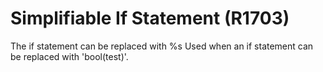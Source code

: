 # Simplifiable If Statement (R1703)

The if statement can be replaced with %s Used when an if statement can
be replaced with 'bool(test)'.
